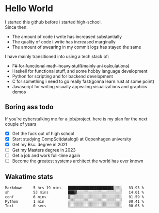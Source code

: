 # Hello World

I started this github before i started high-school.  
Since then:
- The amount of code i write has increased substantially
- The quality of code i write has increased marginally
- The amount of swearing in my commit logs has stayed the same

I have mainly transitioned into using a tech stack of:
- ~~F# for functional math-heavy stuff(mainly uni calculations)~~
- Haskell for functional stuff, and some hobby language development
- Python for scripting and for backend development
- C for something i need to go really fast(gonna learn rust at some point)
- Javascript for writing visually appealing visualizations and graphics demos

## Boring ass todo
If you're cyberstalking me for a job/project, here is my plan for the next couple of years
- [x] Get the fuck out of high school
- [x] Start studying CompSci(datalogi) at Copenhagen university
- [x] Get my Bsc. degree in 2021
- [ ] Get my Masters degree in 2023
- [ ] Get a job and work full-time again
- [ ] Become the greatest systems architect the world has ever known

## Wakatime stats
<!--START_SECTION:waka-->

```txt
Markdown     5 hrs 19 mins   █████████████████████░░░░   83.95 %
sh           53 mins         ███▓░░░░░░░░░░░░░░░░░░░░░   14.01 %
conf         6 mins          ▒░░░░░░░░░░░░░░░░░░░░░░░░   01.59 %
Python       1 min           ░░░░░░░░░░░░░░░░░░░░░░░░░   00.41 %
Text         0 secs          ░░░░░░░░░░░░░░░░░░░░░░░░░   00.03 %
```

<!--END_SECTION:waka-->
